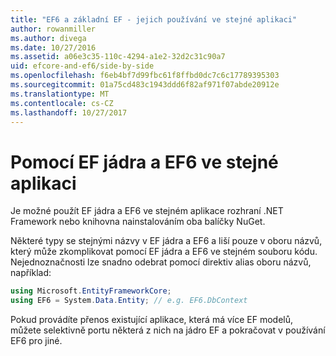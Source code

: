 ```yaml
---
title: "EF6 a základní EF - jejich používání ve stejné aplikaci"
author: rowanmiller
ms.author: divega
ms.date: 10/27/2016
ms.assetid: a06e3c35-110c-4294-a1e2-32d2c31c90a7
uid: efcore-and-ef6/side-by-side
ms.openlocfilehash: f6eb4bf7d99fbc61f8ffbd0dc7c6c17789395303
ms.sourcegitcommit: 01a75cd483c1943ddd6f82af971f07abde20912e
ms.translationtype: MT
ms.contentlocale: cs-CZ
ms.lasthandoff: 10/27/2017
---
```

# <a name="using-ef-core-and-ef6-in-the-same-application"></a>Pomocí EF jádra a EF6 ve stejné aplikaci

Je možné použít EF jádra a EF6 ve stejném aplikace rozhraní .NET Framework nebo knihovna nainstalováním oba balíčky NuGet. 

Některé typy se stejnými názvy v EF jádra a EF6 a liší pouze v oboru názvů, který může zkomplikovat pomocí EF jádra a EF6 ve stejném souboru kódu. Nejednoznačnosti lze snadno odebrat pomocí direktiv alias oboru názvů, například:

``` csharp
using Microsoft.EntityFrameworkCore;
using EF6 = System.Data.Entity; // e.g. EF6.DbContext
```

Pokud provádíte přenos existující aplikace, která má více EF modelů, můžete selektivně portu některá z nich na jádro EF a pokračovat v používání EF6 pro jiné.
